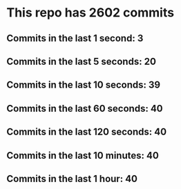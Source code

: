 # This repo has 2602 commits

## Commits in the last 1 second: 3
## Commits in the last 5 seconds: 20
## Commits in the last 10 seconds: 39
## Commits in the last 60 seconds: 40
## Commits in the last 120 seconds: 40
## Commits in the last 10 minutes: 40
## Commits in the last 1 hour: 40
